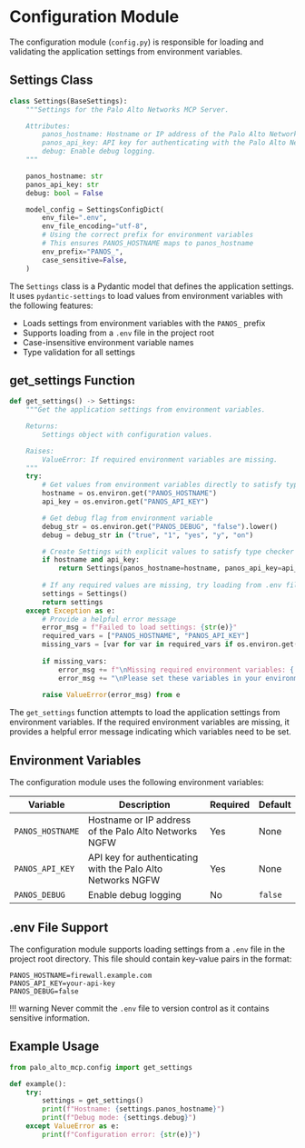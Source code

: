 # Configuration Module

The configuration module (`config.py`) is responsible for loading and validating the application settings from environment variables.

## Settings Class

```python
class Settings(BaseSettings):
    """Settings for the Palo Alto Networks MCP Server.

    Attributes:
        panos_hostname: Hostname or IP address of the Palo Alto Networks NGFW.
        panos_api_key: API key for authenticating with the Palo Alto Networks NGFW.
        debug: Enable debug logging.
    """

    panos_hostname: str
    panos_api_key: str
    debug: bool = False

    model_config = SettingsConfigDict(
        env_file=".env",
        env_file_encoding="utf-8",
        # Using the correct prefix for environment variables
        # This ensures PANOS_HOSTNAME maps to panos_hostname
        env_prefix="PANOS_",
        case_sensitive=False,
    )
```

The `Settings` class is a Pydantic model that defines the application settings. It uses `pydantic-settings` to load values from environment variables with the following features:

- Loads settings from environment variables with the `PANOS_` prefix
- Supports loading from a `.env` file in the project root
- Case-insensitive environment variable names
- Type validation for all settings

## get_settings Function

```python
def get_settings() -> Settings:
    """Get the application settings from environment variables.

    Returns:
        Settings object with configuration values.

    Raises:
        ValueError: If required environment variables are missing.
    """
    try:
        # Get values from environment variables directly to satisfy type checker
        hostname = os.environ.get("PANOS_HOSTNAME")
        api_key = os.environ.get("PANOS_API_KEY")

        # Get debug flag from environment variable
        debug_str = os.environ.get("PANOS_DEBUG", "false").lower()
        debug = debug_str in ("true", "1", "yes", "y", "on")

        # Create Settings with explicit values to satisfy type checker
        if hostname and api_key:
            return Settings(panos_hostname=hostname, panos_api_key=api_key, debug=debug)
        
        # If any required values are missing, try loading from .env file
        settings = Settings()
        return settings
    except Exception as e:
        # Provide a helpful error message
        error_msg = f"Failed to load settings: {str(e)}"
        required_vars = ["PANOS_HOSTNAME", "PANOS_API_KEY"]
        missing_vars = [var for var in required_vars if os.environ.get(var) is None]
        
        if missing_vars:
            error_msg += f"\nMissing required environment variables: {', '.join(missing_vars)}"
            error_msg += "\nPlease set these variables in your environment or .env file."
        
        raise ValueError(error_msg) from e
```

The `get_settings` function attempts to load the application settings from environment variables. If the required environment variables are missing, it provides a helpful error message indicating which variables need to be set.

## Environment Variables

The configuration module uses the following environment variables:

| Variable | Description | Required | Default |
|----------|-------------|----------|---------|
| `PANOS_HOSTNAME` | Hostname or IP address of the Palo Alto Networks NGFW | Yes | None |
| `PANOS_API_KEY` | API key for authenticating with the Palo Alto Networks NGFW | Yes | None |
| `PANOS_DEBUG` | Enable debug logging | No | `false` |

## .env File Support

The configuration module supports loading settings from a `.env` file in the project root directory. This file should contain key-value pairs in the format:

```
PANOS_HOSTNAME=firewall.example.com
PANOS_API_KEY=your-api-key
PANOS_DEBUG=false
```

!!! warning
    Never commit the `.env` file to version control as it contains sensitive information.

## Example Usage

```python
from palo_alto_mcp.config import get_settings

def example():
    try:
        settings = get_settings()
        print(f"Hostname: {settings.panos_hostname}")
        print(f"Debug mode: {settings.debug}")
    except ValueError as e:
        print(f"Configuration error: {str(e)}")
